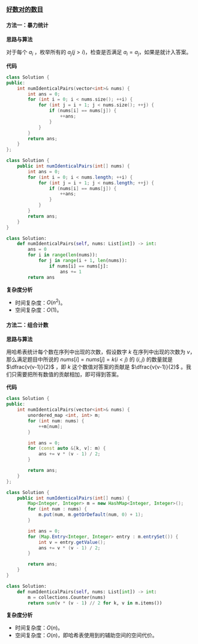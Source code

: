 ### [好数对的数目](https://leetcode.cn/problems/number-of-good-pairs/solutions/336449/hao-shu-dui-de-shu-mu-by-leetcode-solution/)

#### 方法一：暴力统计

**思路与算法**

对于每个 $a_i$ ，枚举所有的 $a_j (j>i)$，检查是否满足 $a_i = a_j$，如果是就计入答案。

**代码**

```C++
class Solution {
public:
    int numIdenticalPairs(vector<int>& nums) {
        int ans = 0;
        for (int i = 0; i < nums.size(); ++i) {
            for (int j = i + 1; j < nums.size(); ++j) {
                if (nums[i] == nums[j]) {
                    ++ans;
                }
            }
        }
        return ans;
    }
};

```

```Java
class Solution {
    public int numIdenticalPairs(int[] nums) {
        int ans = 0;
        for (int i = 0; i < nums.length; ++i) {
            for (int j = i + 1; j < nums.length; ++j) {
                if (nums[i] == nums[j]) {
                    ++ans;
                }
            }
        }
        return ans;
    }
}

```

```Python
class Solution:
    def numIdenticalPairs(self, nums: List[int]) -> int:
        ans = 0
        for i in range(len(nums)):
            for j in range(i + 1, len(nums)):
                if nums[i] == nums[j]:
                    ans += 1
        return ans

```

**复杂度分析**

- 时间复杂度：$O(n^2)$。
- 空间复杂度：$O(1)$。

#### 方法二：组合计数

**思路与算法**

用哈希表统计每个数在序列中出现的次数，假设数字 $k$ 在序列中出现的次数为 $v$，那么满足题目中所说的 $nums[i]=nums[j]=k(i<j)$ 的 $(i,j)$ 的数量就是 $\dfrac{v(v-1)}{2}$ ，即 $k$ 这个数值对答案的贡献是 $\dfrac{v(v-1)}{2}$ 。我们只需要把所有数值的贡献相加，即可得到答案。

**代码**

```C++
class Solution {
public:
    int numIdenticalPairs(vector<int>& nums) {
        unordered_map <int, int> m;
        for (int num: nums) {
            ++m[num];
        }

        int ans = 0;
        for (const auto &[k, v]: m) {
            ans += v * (v - 1) / 2;
        }

        return ans;
    }
};

```

```Java
class Solution {
    public int numIdenticalPairs(int[] nums) {
        Map<Integer, Integer> m = new HashMap<Integer, Integer>();
        for (int num : nums) {
            m.put(num, m.getOrDefault(num, 0) + 1);
        }

        int ans = 0;
        for (Map.Entry<Integer, Integer> entry : m.entrySet()) {
            int v = entry.getValue();
            ans += v * (v - 1) / 2;
        }

        return ans;
    }
}

```

```Python
class Solution:
    def numIdenticalPairs(self, nums: List[int]) -> int:
        m = collections.Counter(nums)
        return sum(v * (v - 1) // 2 for k, v in m.items())

```

**复杂度分析**

- 时间复杂度：$O(n)$。
- 空间复杂度：$O(n)$，即哈希表使用到的辅助空间的空间代价。
